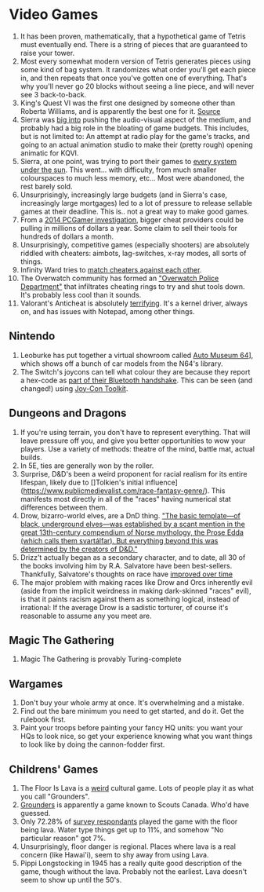 # Video Games
1. It has been proven, mathematically, that a hypothetical game of Tetris must eventually end. There is a string of pieces that are guaranteed to raise your tower.
1. Most every somewhat modern version of Tetris generates pieces using some kind of bag system. It randomizes what order you'll get each piece in, and then repeats that once you've gotten one of everything. That's why you'll never go 20 blocks without seeing a line piece, and will never see 3 back-to-back.
1. King's Quest VI was the first one designed by someone other than Roberta Williams, and is apparently the best one for it. [Source](https://www.filfre.net/2019/07/the-mortgaging-of-sierra-online/)
1. Sierra was [big into](https://www.filfre.net/2019/07/the-mortgaging-of-sierra-online/) pushing the audio-visual aspect of the medium, and probably had a big role in the bloating of game budgets. This includes, but is not limited to: An attempt at radio play for the game's tracks, and going to an actual animation studio to make their (pretty rough) opening animatic for KQVI.
1. Sierra, at one point, was trying to port their games to [every system under the sun](https://www.filfre.net/2019/07/the-mortgaging-of-sierra-online/). This went... with difficulty, from much smaller colourspaces to much less memory, etc... Most were abandoned, the rest barely sold.
1. Unsurprisingly, increasingly large budgets (and in Sierra's case, increasingly large mortgages) led to a lot of pressure to release sellable games at their deadline. This is.. not a great way to make good games.
1. From a [2014 PCGamer investigation](https://www.pcgamer.com/hacks-an-investigation-into-aimbot-dealers-wallhack-users-and-the-million-dollar-business-of-video-game-cheating/), bigger cheat providers could be pulling in millions of dollars a year. Some claim to sell their tools for hundreds of dollars a month.
1. Unsurprisingly, competitive games (especially shooters) are absolutely riddled with cheaters: aimbots, lag-switches, x-ray modes, all sorts of things.
1. Infinity Ward tries to [match cheaters against each other](https://www.theverge.com/2020/5/6/21246229/pc-gaming-cheating-aimbots-wallhacks-hacking-tools-developer-response-problem).
1. The Overwatch community has formed an ["Overwatch Police Department"](https://www.theverge.com/2020/5/6/21246229/pc-gaming-cheating-aimbots-wallhacks-hacking-tools-developer-response-problem) that infiltrates cheating rings to try and shut tools down. It's probably less cool than it sounds.
1. Valorant's Anticheat is absolutely [terrifying](https://www.theverge.com/2020/5/6/21246229/pc-gaming-cheating-aimbots-wallhacks-hacking-tools-developer-response-problem). It's a kernel driver, always on, and has issues with Notepad, among other things.

## Nintendo
1. Leoburke has put together a virtual showroom called [Auto Museum 64](https://leoburke.itch.io/auto-museum-64)], which shows off a bunch of car models from the N64's library.
1. The Switch's joycons can tell what colour they are because they report a hex-code as [part of their Bluetooth handshake](https://gaming.stackexchange.com/a/370957). This can be seen (and changed!) using [Joy-Con Toolkit](https://gbatemp.net/threads/tool-joy-con-toolkit.478560/).

## Dungeons and Dragons
1. If you're using terrain, you don't have to represent everything. That will leave pressure off you, and give you better opportunities to wow your players. Use a variety of methods: theatre of the mind, battle mat, actual builds.
1. In 5E, ties are generally won by the roller. 
1. Surprise, D&D's been a weird proponent for racial realism for its entire lifespan, likely due to []Tolkien's initial influence](https://www.publicmedievalist.com/race-fantasy-genre/). This manifests most directly in all of the "races" having numerical stat differences between them.
1. Drow, bizarro-world elves, are a DnD thing. ["The basic template—of black, underground elves—was established by a scant mention in the great 13th-century compendium of Norse mythology, the Prose Edda (which calls them svartálfar). But everything beyond this was determined by the creators of D&D."](https://www.publicmedievalist.com/race-fantasy-genre/)
1. Drizz't actually began as a secondary character, and to date, all 30 of the books involving him by R.A. Salvatore have been best-sellers. Thankfully, Salvatore's thoughts on race have [improved over time](http://www.lightspeedmagazine.com/nonfiction/interview-r-a-salvatore/)
1. The major problem with making races like Drow and Orcs inherently evil (aside from the implicit weirdness in making dark-skinned "races" evil), is that it paints racism against them as something logical, instead of irrational: If the average Drow is a sadistic torturer, of course it's reasonable to assume any you meet are.

## Magic The Gathering
1. Magic The Gathering is provably Turing-complete

## Wargames
1. Don't buy your whole army at once. It's overwhelming and a mistake.
1. Find out the bare minimum you need to get started, and do it. Get the rulebook first.
1. Paint your troops before painting your fancy HQ units: you want your HQs to look nice, so get your experience knowing what you want things to look like by doing the cannon-fodder first.


## Childrens' Games
1. The Floor Is Lava is a [weird](http://www.hollygramazio.net/blog/2020/4/1/the-floor-the-floor) cultural game. Lots of people play it as what you call "Grounders".
1. [Grounders](http://wiki.scouts.ca/en/Grounders) is apparently a game known to Scouts Canada. Who'd have guessed.
1. Only 72.28% of [survey respondants](http://www.hollygramazio.net/blog/2020/4/1/the-floor-the-floor) played the game with the floor being lava. Water type things get up to 11%, and somehow "No particular reason" got 7%.
1. Unsurprisingly, floor danger is regional. Places where lava is a real concern (like Hawai'i), seem to shy away from using Lava.
1. Pippi Longstocking in 1945 has a really quite good description of the game, though without the lava. Probably not the earliest. Lava doesn't seem to show up until the 50's.
